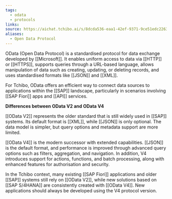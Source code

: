 ```yaml
---
tags:
  - odata
  - protocols
links:
source: https://aichat.tchibo.ai/s/8dcda536-eaa1-42ef-9371-9ce51edc2263
aliases:
  - Open Data Protocol
---
```

OData (Open Data Protocol) is a standardised protocol for data exchange developed by [[Microsoft]]. It enables uniform access to data via [[HTTP]] or [[HTTPS]], supports queries through a URL-based language, allows manipulation of data such as creating, updating, or deleting records, and uses standardised formats like [[JSON]] and [[XML]].

For Tchibo, OData offers an efficient way to connect data sources to applications within the [[SAP]] landscape, particularly in scenarios involving [[SAP Fiori]] apps and [[API]] services.

**Differences between OData V2 and OData V4**

[[OData V2]] represents the older standard that is still widely used in [[SAP]] systems. Its default format is [[XML]], while [[JSON]] is only optional. The data model is simpler, but query options and metadata support are more limited.

[[OData V4]] is the modern successor with extended capabilities. [[JSON]] is the default format, and performance is improved through advanced query options such as filters, aggregation, and navigation. In addition, V4 introduces support for actions, functions, and batch processing, along with enhanced features for authorisation and security.

In the Tchibo context, many existing [[SAP Fiori]] applications and older [[SAP]] systems still rely on [[OData V2]], while new solutions based on [[SAP S/4HANA]] are consistently created with [[OData V4]]. New applications should always be developed using the V4 protocol version.